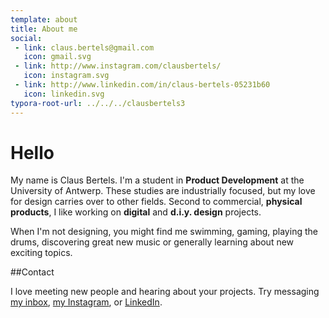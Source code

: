 ```yaml
---
template: about
title: About me
social: 
 - link: claus.bertels@gmail.com
   icon: gmail.svg
 - link: http://www.instagram.com/clausbertels/
   icon: instagram.svg
 - link: http://www.linkedin.com/in/claus-bertels-05231b60
   icon: linkedin.svg
typora-root-url: ../../../clausbertels3
---
```


# Hello

My name is Claus Bertels. I'm a student in **Product Development** at the University of Antwerp. These studies are industrially focused, but my love for design carries over to other fields. Second to commercial, **physical products**, I like working on **digital** and **d.i.y. design** projects. 

When I'm not designing, you might find me swimming, gaming, playing the drums, discovering great new music or generally learning about new exciting topics. 

##Contact

I love meeting new people and hearing about your projects. Try messaging [my inbox], [my Instagram], or [LinkedIn].

[my inbox]: mailto:claus.bertels@gmail.com	"Mail me"
[my Instagram]: http://www.instagram.com/clausbertels/	"My Instagram profile"
[LinkedIn]: http://www.linkedin.com/in/claus-bertels-05231b60	"My LinkedIn profile"









